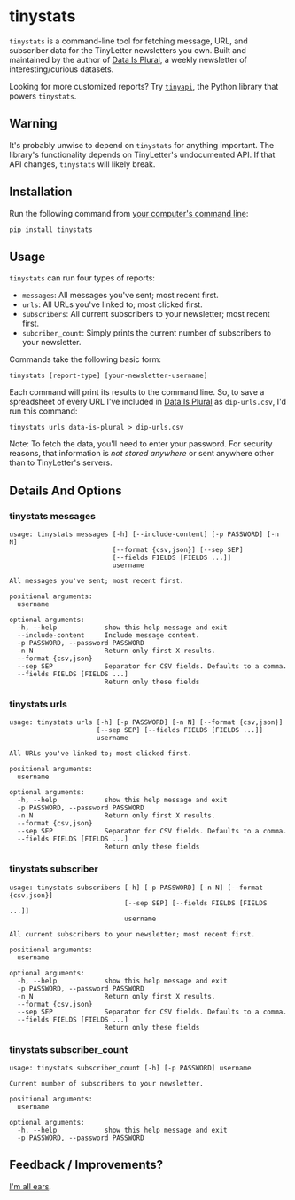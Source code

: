# tinystats

`tinystats` is a command-line tool for fetching message, URL, and subscriber data for the TinyLetter newsletters you own. Built and maintained by the author of [Data Is Plural](https://tinyletter.com/data-is-plural), a weekly newsletter of interesting/curious datasets.

Looking for more customized reports? Try [`tinyapi`](https://github.com/jsvine/tinyapi), the Python library that powers `tinystats`.

## Warning

It's probably unwise to depend on `tinystats` for anything important. The library's functionality depends on TinyLetter's undocumented API. If that API changes, `tinystats` will likely break.

## Installation

Run the following command from [your computer's command line](http://lifehacker.com/5633909/who-needs-a-mouse-learn-to-use-the-command-line-for-almost-anything):

```
pip install tinystats
```

## Usage

`tinystats` can run four types of reports:

- `messages`: All messages you've sent; most recent first.
- `urls`: All URLs you've linked to; most clicked first.
- `subscribers`: All current subscribers to your newsletter; most recent first.
- `subcriber_count`: Simply prints the current number of subscribers to your newsletter.


Commands take the following basic form:

```
tinystats [report-type] [your-newsletter-username]
```

Each command will print its results to the command line. So, to save a spreadsheet of every URL I've included in [Data Is Plural](https://tinyletter.com/data-is-plural) as `dip-urls.csv`, I'd run this command:

```
tinystats urls data-is-plural > dip-urls.csv
```

Note: To fetch the data, you'll need to enter your password. For security reasons, that information is *not stored anywhere* or sent anywhere other than to TinyLetter's servers.

## Details And Options

### tinystats messages

```
usage: tinystats messages [-h] [--include-content] [-p PASSWORD] [-n N]
                          [--format {csv,json}] [--sep SEP]
                          [--fields FIELDS [FIELDS ...]]
                          username

All messages you've sent; most recent first.

positional arguments:
  username

optional arguments:
  -h, --help            show this help message and exit
  --include-content     Include message content.
  -p PASSWORD, --password PASSWORD
  -n N                  Return only first X results.
  --format {csv,json}
  --sep SEP             Separator for CSV fields. Defaults to a comma.
  --fields FIELDS [FIELDS ...]
                        Return only these fields
```

### tinystats urls

```
usage: tinystats urls [-h] [-p PASSWORD] [-n N] [--format {csv,json}]
                      [--sep SEP] [--fields FIELDS [FIELDS ...]]
                      username

All URLs you've linked to; most clicked first.

positional arguments:
  username

optional arguments:
  -h, --help            show this help message and exit
  -p PASSWORD, --password PASSWORD
  -n N                  Return only first X results.
  --format {csv,json}
  --sep SEP             Separator for CSV fields. Defaults to a comma.
  --fields FIELDS [FIELDS ...]
                        Return only these fields
```

### tinystats subscriber

```
usage: tinystats subscribers [-h] [-p PASSWORD] [-n N] [--format {csv,json}]
                             [--sep SEP] [--fields FIELDS [FIELDS ...]]
                             username

All current subscribers to your newsletter; most recent first.

positional arguments:
  username

optional arguments:
  -h, --help            show this help message and exit
  -p PASSWORD, --password PASSWORD
  -n N                  Return only first X results.
  --format {csv,json}
  --sep SEP             Separator for CSV fields. Defaults to a comma.
  --fields FIELDS [FIELDS ...]
                        Return only these fields
```

### tinystats subscriber_count

```
usage: tinystats subscriber_count [-h] [-p PASSWORD] username

Current number of subscribers to your newsletter.

positional arguments:
  username

optional arguments:
  -h, --help            show this help message and exit
  -p PASSWORD, --password PASSWORD
```

## Feedback / Improvements?

[I'm all ears](https://github.com/jsvine/tinyapi/issues/).
